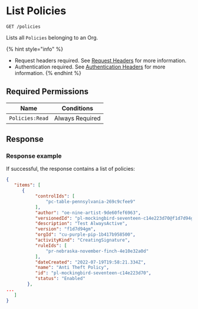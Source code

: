 # List Policies

`GET /policies`

Lists all `Policies` belonging to an Org.

{% hint style="info" %}
* Request headers required. See [Request Headers](../../../getting-started/request-headers.md) for more information.
* Authentication required. See [Authentication Headers](../../../getting-started/request-headers.md#authentication-headers) for more information.
{% endhint %}

## Required Permissions

| Name            | Conditions      |
| --------------- | --------------- |
| `Policies:Read` | Always Required |

## Response <a href="#response" id="response"></a>

### Response example <a href="#response-example" id="response-example"></a>

If successful, the response contains a list of policies:

```json
{
   "items": [
      {
           "controlIds": [
               "pc-table-pennsylvania-269c9cfee9"
           ],
           "author": "oe-nine-artist-9de60fef6963",
           "versionedId": "pl-mockingbird-seventeen-c14e223d70@f1d7d94gm",
           "description": "Test AlwaysActive",
           "version": "f1d7d94gm",
           "orgId": "cu-purple-pip-1b417b958500",
           "activityKind": "CreatingSignature",
           "ruleIds": [
               "pr-nebraska-november-finch-4e10e32a0d"
           ],
           "dateCreated": "2022-07-19T19:58:21.334Z",
           "name": "Anti Theft Policy",
           "id": "pl-mockingbird-seventeen-c14e223d70",
           "status": "Enabled"
        }, 
...
   ]
}
```
